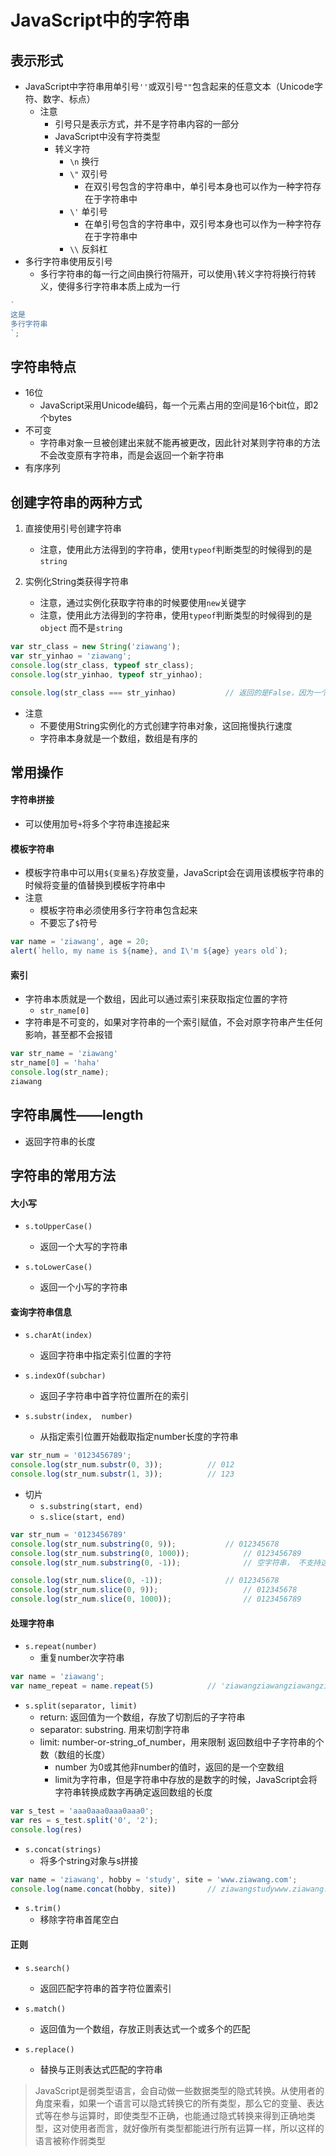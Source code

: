 # JavaScript中的字符串

## 表示形式
- JavaScript中字符串用单引号`''`或双引号`""`包含起来的任意文本（Unicode字符、数字、标点）
	- 注意
		- 引号只是表示方式，并不是字符串内容的一部分
		- JavaScript中没有字符类型
		- 转义字符
			- `\n`   换行
			- `\"`    双引号
				- 在双引号包含的字符串中，单引号本身也可以作为一种字符存在于字符串中
			- `\'`     单引号
				- 在单引号包含的字符串中，双引号本身也可以作为一种字符存在于字符串中
			- `\\`     反斜杠
- 多行字符串使用反引号
	- 多行字符串的每一行之间由换行符隔开，可以使用`\`转义字符将换行符转义，使得多行字符串本质上成为一行

```javascript
`
这是
多行字符串
`;
```

## 字符串特点
- 16位
	- JavaScript采用Unicode编码，每一个元素占用的空间是16个bit位，即2个bytes
- 不可变
	- 字符串对象一旦被创建出来就不能再被更改，因此针对某则字符串的方法不会改变原有字符串，而是会返回一个新字符串
- 有序序列


## 创建字符串的两种方式
1. 直接使用引号创建字符串
	- 注意，使用此方法得到的字符串，使用`typeof`判断类型的时候得到的是`string`


2. 实例化String类获得字符串
	- 注意，通过实例化获取字符串的时候要使用`new`关键字
	- 注意，使用此方法得到的字符串，使用`typeof`判断类型的时候得到的是`object` 而不是`string`
	
```javascript
var str_class = new String('ziawang');
var str_yinhao = 'ziawang';
console.log(str_class, typeof str_class);
console.log(str_yinhao, typeof str_yinhao);

console.log(str_class === str_yinhao)   		// 返回的是False，因为一个是字符串String对象，一个是object 对象，在绝对相等条件比较时不会做隐式转换，因此是False
``` 

- 注意
	- 不要使用String实例化的方式创建字符串对象，这回拖慢执行速度
	- 字符串本身就是一个数组，数组是有序的

## 常用操作

#### 字符串拼接
- 可以使用加号`+`将多个字符串连接起来

#### 模板字符串
- 模板字符串中可以用`${变量名}`存放变量，JavaScript会在调用该模板字符串的时候将变量的值替换到模板字符串中
- 注意	
	- 模板字符串必须使用多行字符串包含起来
	- 不要忘了`$`符号 

```javascript
var name = 'ziawang', age = 20;
alert(`hello, my name is ${name}, and I\'m ${age} years old`);
```

#### 索引
- 字符串本质就是一个数组，因此可以通过索引来获取指定位置的字符
	 - `str_name[0]`
- 字符串是不可变的，如果对字符串的一个索引赋值，不会对原字符串产生任何影响，甚至都不会报错

```javascript
var str_name = 'ziawang'
str_name[0] = 'haha'
console.log(str_name);
ziawang
``` 


## 字符串属性——length
- 返回字符串的长度 
## 字符串的常用方法
#### 大小写

- `s.toUpperCase()`
	- 返回一个大写的字符串

- `s.toLowerCase()`
	- 返回一个小写的字符串


#### 查询字符串信息
- `s.charAt(index)`
	- 返回字符串中指定索引位置的字符

- `s.indexOf(subchar)`
	- 返回子字符串中首字符位置所在的索引

- `s.substr(index,  number)`
	- 从指定索引位置开始截取指定number长度的字符串


```javascript
var str_num = '0123456789';
console.log(str_num.substr(0, 3));			// 012
console.log(str_num.substr(1, 3));			// 123
```

- 切片
	- `s.substring(start, end)`
	- `s.slice(start, end)`

```javascript
var str_num = '0123456789'
console.log(str_num.substring(0, 9));			// 012345678
console.log(str_num.substring(0, 1000));			// 0123456789
console.log(str_num.substring(0, -1));  			// 空字符串， 不支持这种切法

console.log(str_num.slice(0, -1));				// 012345678
console.log(str_num.slice(0, 9));					// 012345678
console.log(str_num.slice(0, 1000));				// 0123456789
```


#### 处理字符串
- `s.repeat(number)`
	- 重复number次字符串

```javascript
var name = 'ziawang';
var name_repeat = name.repeat(5)			// 'ziawangziawangziawangziawangziawang'
```


- `s.split(separator, limit)`
	- return: 返回值为一个数组，存放了切割后的子字符串
	- separator: substring. 用来切割字符串
	- limit: number-or-string_of_number，用来限制 返回数组中子字符串的个数（数组的长度）
		- number 为0或其他非number的值时，返回的是一个空数组
		- limit为字符串，但是字符串中存放的是数字的时候，JavaScript会将字符串转换成数字再确定返回数组的长度

```javascript
var s_test = 'aaa0aaa0aaa0aaa0';
var res = s_test.split('0', '2');
console.log(res)
```

- `s.concat(strings)`
	- 将多个string对象与s拼接

```javascript
var name = 'ziawang', hobby = 'study', site = 'www.ziawang.com';
console.log(name.concat(hobby, site))		// ziawangstudywww.ziawang.com
```

- `s.trim()`
	- 移除字符串首尾空白


#### 正则

	
- `s.search()`
	- 返回匹配字符串的首字符位置索引
- `s.match()`
	- 返回值为一个数组，存放正则表达式一个或多个的匹配
	
- `s.replace()` 
	- 替换与正则表达式匹配的字符串




> JavaScript是弱类型语言，会自动做一些数据类型的隐式转换。从使用者的角度来看，如果一个语言可以隐式转换它的所有类型，那么它的变量、表达式等在参与运算时，即使类型不正确，也能通过隐式转换来得到正确地类型，这对使用者而言，就好像所有类型都能进行所有运算一样，所以这样的语言被称作弱类型
